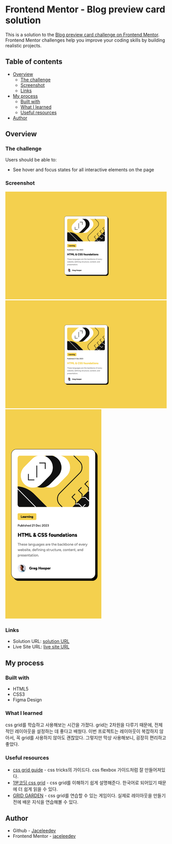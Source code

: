 # Frontend Mentor - Blog preview card solution

This is a solution to the [Blog preview card challenge on Frontend Mentor](https://www.frontendmentor.io/challenges/blog-preview-card-ckPaj01IcS). Frontend Mentor challenges help you improve your coding skills by building realistic projects.

## Table of contents

- [Overview](#overview)
  - [The challenge](#the-challenge)
  - [Screenshot](#screenshot)
  - [Links](#links)
- [My process](#my-process)
  - [Built with](#built-with)
  - [What I learned](#what-i-learned)
  - [Useful resources](#useful-resources)
- [Author](#author)

## Overview

### The challenge

Users should be able to:

- See hover and focus states for all interactive elements on the page

### Screenshot

<img src="./assets/images/desktop.png" alt="desktop screenshot" width="780">
<img src="./assets/images/desktop-active.png" alt="desktop-active screenshot" width="780">
<img src="./assets/images/mobile.png" alt="desktop screenshot" width="300">

### Links

- Solution URL: [solution URL](https://github.com/jaceleedev/blog-preview-card)
- Live Site URL: [live site URL](https://jaceleedev.github.io/blog-preview-card)

## My process

### Built with

- HTML5
- CSS3
- Figma Design

### What I learned

css grid를 학습하고 사용해보는 시간을 가졌다. grid는 2차원을 다루기 때문에, 전체적인 레이아웃을 설정하는 데 좋다고 배웠다. 이번 프로젝트는 레이아웃이 복잡하지 않아서, 꼭 grid를 사용하지 않아도 괜찮았다. 그렇지만 막상 사용해보니, 굉장히 편리하고 좋았다.

### Useful resources

- [css grid guide](https://css-tricks.com/snippets/css/complete-guide-grid/) - css tricks의 가이드다. css flexbox 가이드처럼 잘 만들어져있다.
- [1분코딩 css grid](https://studiomeal.com/archives/533) - css grid를 이해하기 쉽게 설명해준다. 한국어로 되어있기 때문에 더 쉽게 읽을 수 있다.
- [GRID GARDEN](https://cssgridgarden.com/#ko) - css grid를 연습할 수 있는 게임이다. 실제로 레이아웃을 만들기 전에 배운 지식을 연습해볼 수 있다.

## Author

- Github - [Jaceleedev](https://github.com/jaceleedev)
- Frontend Mentor - [jaceleedev](https://www.frontendmentor.io/profile/jaceleedev)
